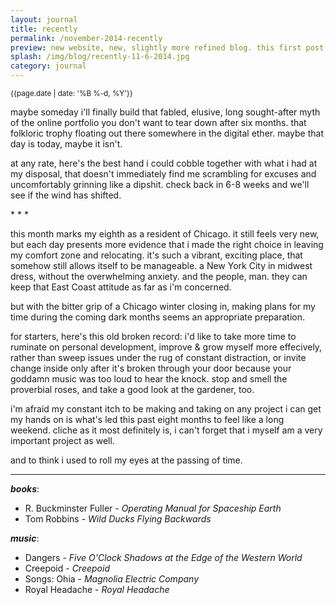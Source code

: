 ```yaml
---
layout: journal
title: recently
permalink: /november-2014-recently
preview: new website, new, slightly more refined blog. this first post is a brief inventory of my life's recent happenings.	
splash: /img/blog/recently-11-6-2014.jpg
category: journal
---
```


<small>{{page.date | date: '%B %-d, %Y'}}</small>

maybe someday i'll finally build that fabled, elusive, long sought-after myth of the online portfolio you don't want to tear down after six months. that folkloric trophy floating out there somewhere in the digital ether. maybe that day is today, maybe it isn't.

at any rate, here's the best hand i could cobble together with what i had at my disposal, that doesn't immediately find me scrambling for excuses and uncomfortably grinning like a dipshit. check back in 6-8 weeks and we'll see if the wind has shifted.

<p class='center'>* * *</p>

this month marks my eighth as a resident of Chicago. it still feels very new, but each day presents more evidence that i made the right choice in leaving my comfort zone and relocating. it's such a vibrant, exciting place, that somehow still allows itself to be manageable. a New York City in midwest dress, without the overwhelming anxiety. and the people, man. they can keep that East Coast attitude as far as i'm concerned.

but with the bitter grip of a Chicago winter closing in, making plans for my time during the coming dark months seems an appropriate preparation. 

for starters, here's this old broken record: i'd like to take more time to ruminate on personal development, improve & grow myself more effecively, rather than sweep issues under the rug of constant distraction, or invite change inside only after it's broken through your door because your goddamn music was too loud to hear the knock. stop and smell the proverbial roses, and take a good look at the gardener, too. 

i'm afraid my constant itch to be making and taking on any project i can get my hands on is what's led this past eight months to feel like a long weekend. cliche as it most definitely is, i can't forget that i myself am a very important project as well. 

and to think i used to roll my eyes at the passing of time. 

---

__*books*__:

 - R. Buckminster Fuller - _Operating Manual for Spaceship Earth_
 - Tom Robbins - _Wild Ducks Flying Backwards_

__*music*__:

 - Dangers - _Five O'Clock Shadows at the Edge of the Western World_
 - Creepoid - _Creepoid_
 - Songs: Ohia - _Magnolia Electric Company_
 - Royal Headache - _Royal Headache_
